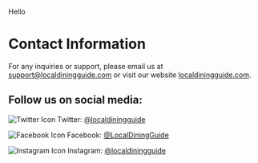 Hello 


# Contact Information

For any inquiries or support, please email us at [support@localdiningguide.com](mailto:support@localdiningguide.com) or visit our website [localdiningguide.com](http://www.localdiningguide.com).

## Follow us on social media:

![Twitter Icon](http://i.imgur.com/tXSoThF.png) Twitter: [@localdiningguide](https://twitter.com/localdiningguide)

![Facebook Icon](http://i.imgur.com/P3YfQoD.png) Facebook: [@LocalDiningGuide](https://www.facebook.com/LocalDiningGuide)

![Instagram Icon](instagram_icon.png) Instagram: [@localdiningguide](https://www.instagram.com/localdiningguide)


